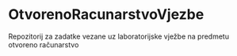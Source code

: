 # OtvorenoRacunarstvoVjezbe
Repozitorij za zadatke vezane uz laboratorijske vježbe na predmetu otvoreno računarstvo
